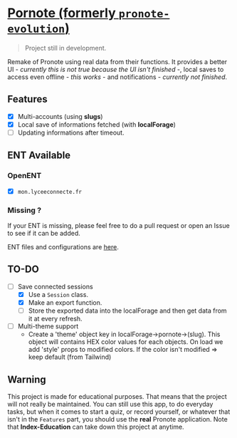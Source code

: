 # [Pornote (formerly `pronote-evolution`)](https://pornote.vercel.app)

> Project still in development.

Remake of Pronote using real data from their functions.
It provides a better UI - *currently this is not true because the UI isn't finished* -,
local saves to access even offline - *this works* - and notifications - *currently not finished*.

## Features

- [x] Multi-accounts (using **slugs**)
- [x] Local save of informations fetched (with **localForage**)
- [ ] Updating informations after timeout.

## ENT Available

### OpenENT
  - [x] `mon.lyceeconnecte.fr`

### Missing ?

If your ENT is missing, please feel free to do a pull request or open
an Issue to see if it can be added.

ENT files and configurations are [here](./utils/api/cas).

## TO-DO

- [ ] Save connected sessions
  - [x] Use a `Session` class.
  - [x] Make an export function.
  - [ ] Store the exported data into the localForage and then get data from it at every refresh.
- [ ] Multi-theme support
  - Create a 'theme' object key in localForage->pornote->(slug).
    This object will contains HEX color values for each objects.
    On load we add 'style' props to modified colors.
    If the color isn't modified => keep default (from Tailwind) 

## Warning

This project is made for educational purposes.
That means that the project will not really be
maintained. You can still use this app, to do
everyday tasks, but when it comes to start a quiz,
or record yourself, or whatever that isn't in the
`Features` part, you should use the **real** Pronote
application. Note that **Index-Education** can take down
this project at anytime.
